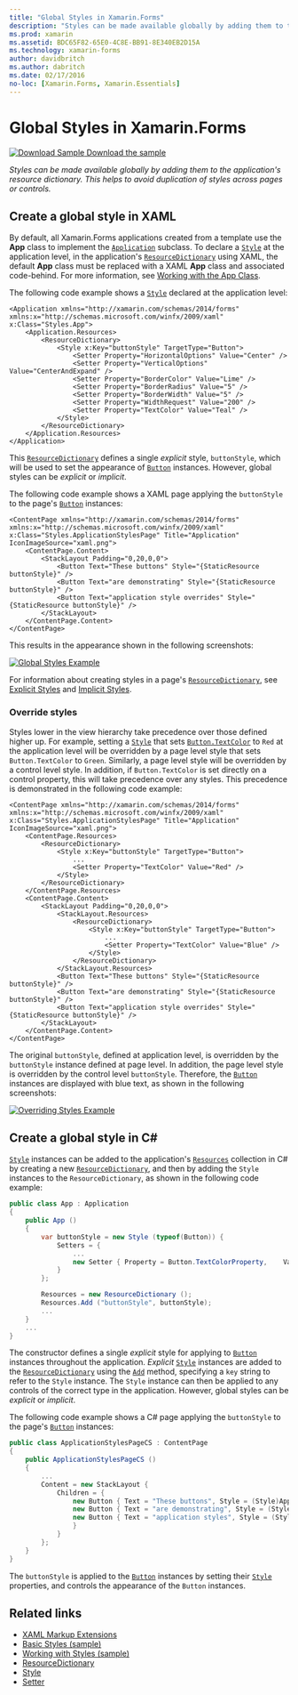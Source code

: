 ```yaml
---
title: "Global Styles in Xamarin.Forms"
description: "Styles can be made available globally by adding them to the application's resource dictionary. This helps to avoid duplication of styles across pages or controls."
ms.prod: xamarin
ms.assetid: BDC65F82-65E0-4C8E-BB91-8E340EB2D15A
ms.technology: xamarin-forms
author: davidbritch
ms.author: dabritch
ms.date: 02/17/2016
no-loc: [Xamarin.Forms, Xamarin.Essentials]
---
```


# Global Styles in Xamarin.Forms

[![Download Sample](~/media/shared/download.png) Download the sample](https://docs.microsoft.com/samples/xamarin/xamarin-forms-samples/userinterface-styles-basicstyles)

_Styles can be made available globally by adding them to the application's resource dictionary. This helps to avoid duplication of styles across pages or controls._

## Create a global style in XAML

By default, all Xamarin.Forms applications created from a template use the **App** class to implement the [`Application`](xref:Xamarin.Forms.Application) subclass. To declare a [`Style`](xref:Xamarin.Forms.Style) at the application level, in the application's [`ResourceDictionary`](xref:Xamarin.Forms.ResourceDictionary) using XAML, the default **App** class must be replaced with a XAML **App** class and associated code-behind. For more information, see [Working with the App Class](~/xamarin-forms/app-fundamentals/application-class.md).

The following code example shows a [`Style`](xref:Xamarin.Forms.Style) declared at the application level:

```xaml
<Application xmlns="http://xamarin.com/schemas/2014/forms" xmlns:x="http://schemas.microsoft.com/winfx/2009/xaml" x:Class="Styles.App">
    <Application.Resources>
        <ResourceDictionary>
            <Style x:Key="buttonStyle" TargetType="Button">
                <Setter Property="HorizontalOptions" Value="Center" />
                <Setter Property="VerticalOptions" Value="CenterAndExpand" />
                <Setter Property="BorderColor" Value="Lime" />
                <Setter Property="BorderRadius" Value="5" />
                <Setter Property="BorderWidth" Value="5" />
                <Setter Property="WidthRequest" Value="200" />
                <Setter Property="TextColor" Value="Teal" />
            </Style>
        </ResourceDictionary>
    </Application.Resources>
</Application>
```

This [`ResourceDictionary`](xref:Xamarin.Forms.ResourceDictionary) defines a single *explicit* style, `buttonStyle`, which will be used to set the appearance of [`Button`](xref:Xamarin.Forms.Button) instances. However, global styles can be *explicit* or *implicit*.

The following code example shows a XAML page applying the `buttonStyle` to the page's [`Button`](xref:Xamarin.Forms.Button) instances:

```xaml
<ContentPage xmlns="http://xamarin.com/schemas/2014/forms" xmlns:x="http://schemas.microsoft.com/winfx/2009/xaml" x:Class="Styles.ApplicationStylesPage" Title="Application" IconImageSource="xaml.png">
    <ContentPage.Content>
        <StackLayout Padding="0,20,0,0">
            <Button Text="These buttons" Style="{StaticResource buttonStyle}" />
            <Button Text="are demonstrating" Style="{StaticResource buttonStyle}" />
            <Button Text="application style overrides" Style="{StaticResource buttonStyle}" />
        </StackLayout>
    </ContentPage.Content>
</ContentPage>
```

This results in the appearance shown in the following screenshots:

[![Global Styles Example](application-images/application-styles-1.png)](application-images/application-styles-1-large.png#lightbox "Global Styles Example")

For information about creating styles in a page's [`ResourceDictionary`](xref:Xamarin.Forms.ResourceDictionary), see [Explicit Styles](~/xamarin-forms/user-interface/styles/explicit.md) and [Implicit Styles](~/xamarin-forms/user-interface/styles/implicit.md).

### Override styles

Styles lower in the view hierarchy take precedence over those defined higher up. For example, setting a [`Style`](xref:Xamarin.Forms.Style) that sets [`Button.TextColor`](xref:Xamarin.Forms.Button.TextColor) to `Red` at the application level will be overridden by a page level style that sets `Button.TextColor` to `Green`. Similarly, a page level style will be overridden by a control level style. In addition, if `Button.TextColor` is set directly on a control property, this will take precedence over any styles. This precedence is demonstrated in the following code example:

```xaml
<ContentPage xmlns="http://xamarin.com/schemas/2014/forms" xmlns:x="http://schemas.microsoft.com/winfx/2009/xaml" x:Class="Styles.ApplicationStylesPage" Title="Application" IconImageSource="xaml.png">
    <ContentPage.Resources>
        <ResourceDictionary>
            <Style x:Key="buttonStyle" TargetType="Button">
                ...
                <Setter Property="TextColor" Value="Red" />
            </Style>
        </ResourceDictionary>
    </ContentPage.Resources>
    <ContentPage.Content>
        <StackLayout Padding="0,20,0,0">
            <StackLayout.Resources>
                <ResourceDictionary>
                    <Style x:Key="buttonStyle" TargetType="Button">
                        ...
                        <Setter Property="TextColor" Value="Blue" />
                    </Style>
                </ResourceDictionary>
            </StackLayout.Resources>
            <Button Text="These buttons" Style="{StaticResource buttonStyle}" />
            <Button Text="are demonstrating" Style="{StaticResource buttonStyle}" />
            <Button Text="application style overrides" Style="{StaticResource buttonStyle}" />
        </StackLayout>
    </ContentPage.Content>
</ContentPage>
```

The original `buttonStyle`, defined at application level, is overridden by the `buttonStyle` instance defined at page level. In addition, the page level style is overridden by the control level `buttonStyle`. Therefore, the [`Button`](xref:Xamarin.Forms.Button) instances are displayed with blue text, as shown in the following screenshots:

[![Overriding Styles Example](application-images/application-styles-2.png)](application-images/application-styles-2-large.png#lightbox "Overriding Styles Example")

## Create a global style in C&#35;

[`Style`](xref:Xamarin.Forms.Style) instances can be added to the application's [`Resources`](xref:Xamarin.Forms.VisualElement.Resources) collection in C# by creating a new [`ResourceDictionary`](xref:Xamarin.Forms.ResourceDictionary), and then by adding the `Style` instances to the `ResourceDictionary`, as shown in the following code example:

```csharp
public class App : Application
{
    public App ()
    {
        var buttonStyle = new Style (typeof(Button)) {
            Setters = {
                ...
                new Setter { Property = Button.TextColorProperty,    Value = Color.Teal }
            }
        };

        Resources = new ResourceDictionary ();
        Resources.Add ("buttonStyle", buttonStyle);
        ...
    }
    ...
}
```

The constructor defines a single *explicit* style for applying to [`Button`](xref:Xamarin.Forms.Button) instances throughout the application. *Explicit* [`Style`](xref:Xamarin.Forms.Style) instances are added to the [`ResourceDictionary`](xref:Xamarin.Forms.ResourceDictionary) using the [`Add`](xref:Xamarin.Forms.ResourceDictionary.Add(System.String,System.Object)) method, specifying a `key` string to refer to the `Style` instance. The `Style` instance can then be applied to any controls of the correct type in the application. However, global styles can be *explicit* or *implicit*.

The following code example shows a C# page applying the `buttonStyle` to the page's [`Button`](xref:Xamarin.Forms.Button) instances:

```csharp
public class ApplicationStylesPageCS : ContentPage
{
    public ApplicationStylesPageCS ()
    {
        ...
        Content = new StackLayout {
            Children = {
                new Button { Text = "These buttons", Style = (Style)Application.Current.Resources ["buttonStyle"] },
                new Button { Text = "are demonstrating", Style = (Style)Application.Current.Resources ["buttonStyle"] },
                new Button { Text = "application styles", Style = (Style)Application.Current.Resources ["buttonStyle"]
                }
            }
        };
    }
}
```

The `buttonStyle` is applied to the [`Button`](xref:Xamarin.Forms.Button) instances by setting their [`Style`](xref:Xamarin.Forms.NavigableElement.Style) properties, and controls the appearance of the `Button` instances.

## Related links

- [XAML Markup Extensions](~/xamarin-forms/xaml/xaml-basics/xaml-markup-extensions.md)
- [Basic Styles (sample)](https://docs.microsoft.com/samples/xamarin/xamarin-forms-samples/userinterface-styles-basicstyles)
- [Working with Styles (sample)](https://docs.microsoft.com/samples/xamarin/xamarin-forms-samples/workingwithstyles)
- [ResourceDictionary](xref:Xamarin.Forms.ResourceDictionary)
- [Style](xref:Xamarin.Forms.Style)
- [Setter](xref:Xamarin.Forms.Setter)
